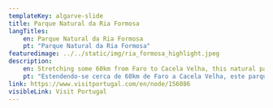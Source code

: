 ```yaml
---
templateKey: algarve-slide
title: Parque Natural da Ria Formosa
langTitles:
    en: Parque Natural da Ria Formosa
    pt: "Parque Natural da Ria Formosa"
featuredimage: ../../static/img/ria_formosa_highlight.jpeg
description: 
    en: Stretching some 60km from Faro to Cacela Velha, this natural park was established in 1987 and is formed of an extensive lagoon area of marches, saltpans, islets and channels sheltered by barrier islands. The warm and highly nutritious waters are rich in shellfish and home to countless birdlife, together to being home to several small fishing communities on the outer islands.
    pt: "Estendendo-se cerca de 60km de Faro a Cacela Velha, este parque natural foi inaugurado em 1987 e é formado por uma extensa área lagunar, salinas, ilhéus e canais protegidos por ilhas-barreira. As águas quentes e altamente nutritivas são ricas em marisco e lar de inúmeras aves, juntamente com várias pequenas comunidades piscatórias nas ilhas exteriores."
link: https://www.visitportugal.com/en/node/156086
visibleLink: Visit Portugal
---
```


